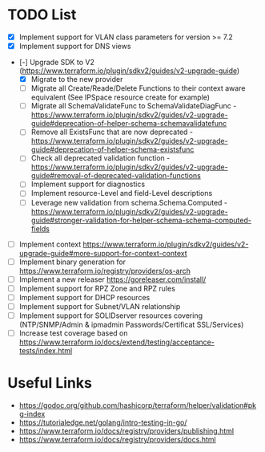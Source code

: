 # TODO List

- [X] Implement support for VLAN class parameters for version >= 7.2
- [X] Implement support for DNS views
- [-] Upgrade SDK to V2 (https://www.terraform.io/plugin/sdkv2/guides/v2-upgrade-guide)
  - [X] Migrate to the new provider
  - [ ] Migrate all Create/Reade/Delete Functions to their context aware equivalent (See IPSpace resource create for example)
  - [ ] Migrate all SchemaValidateFunc to SchemaValidateDiagFunc - https://www.terraform.io/plugin/sdkv2/guides/v2-upgrade-guide#deprecation-of-helper-schema-schemavalidatefunc
  - [ ] Remove all ExistsFunc that are now deprecated - https://www.terraform.io/plugin/sdkv2/guides/v2-upgrade-guide#deprecation-of-helper-schema-existsfunc
  - [ ] Check all deprecated validation function - https://www.terraform.io/plugin/sdkv2/guides/v2-upgrade-guide#removal-of-deprecated-validation-functions
  - [ ] Implement support for diagnostics
  - [ ] Implement resource-Level and field-Level descriptions
  - [ ] Leverage new validation from schema.Schema.Computed - https://www.terraform.io/plugin/sdkv2/guides/v2-upgrade-guide#stronger-validation-for-helper-schema-schema-computed-fields
- [ ] Implement context https://www.terraform.io/plugin/sdkv2/guides/v2-upgrade-guide#more-support-for-context-context
- [ ] Implement binary generation for https://www.terraform.io/registry/providers/os-arch
- [ ] Implement a new releaser https://goreleaser.com/install/
- [ ] Implement support for RPZ Zone and RPZ rules
- [ ] Implement support for DHCP resources
- [ ] Implement support for Subnet/VLAN relationship
- [ ] Implement support for SOLIDserver resources covering (NTP/SNMP/Admin & ipmadmin Passwords/Certificat SSL/Services)
- [ ] Increase test coverage based on https://www.terraform.io/docs/extend/testing/acceptance-tests/index.html

# Useful Links

* https://godoc.org/github.com/hashicorp/terraform/helper/validation#pkg-index
* https://tutorialedge.net/golang/intro-testing-in-go/
* https://www.terraform.io/docs/registry/providers/publishing.html
* https://www.terraform.io/docs/registry/providers/docs.html